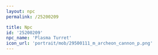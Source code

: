 ```yaml
---
layout: npc
permalink: /25200209

title: Npc
id: '25200209'
npc_name: 'Plasma Turret'
icon_url: 'portrait/mob/29500111_m_archeon_cannon_p.png'
---
```

